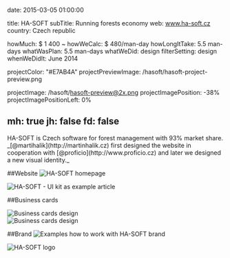 date: 2015-03-05 01:00:00

title: HA-SOFT
subTitle: Running forests economy
web: www.ha-soft.cz
country: Czech republic

howMuch: $ 1 400 ~
howWeCalc: $ 480/man-day
howLongItTake: 5.5 man-days
whatWasPlan: 5.5 man-days
whatWeDid: design
filterSetting: design
whenWeDidIt: June 2014

projectColor: "#E7AB4A"
projectPreviewImage: /hasoft/hasoft-project-preview.png

projectImage: /hasoft/hasoft-preview@2x.png
projectImagePosition: -38%
projectImagePositionLeft: 0%


mh: true
jh: false
fd: false
---



<div id="description" class="description">
HA-SOFT is Czech software for forest management with 93% market share.
_[@martihalik](http://martinhalik.cz) first designed the website in cooperation with [@proficio](http://www.proficio.cz) and later we designed a new visual identity._
</div>

##Website
<img class="lazyload container-page"
  data-src="/hasoft/hasoft-home.png"
  data-srcset="/hasoft/hasoft-home@2x.png 2000w,
          /hasoft/hasoft-home.png 1280w,
          /hasoft/hasoft-home@small.png 800w,"
  sizes="100%"
  alt="HA-SOFT homepage">

<img class="lazyload container-page"
  data-src="/hasoft/article.png"
  data-srcset="/hasoft/article@2x.png 2000w,
          /hasoft/article.png 1280w,
          /hasoft/article@small.png 800w,"
  sizes="100%"
  alt="HA-SOFT - UI kit as example article">


##Business cards
<div class="portraits">
  <div class="portrait left">
    <img class="lazyload mobile-portrait"
    data-src="/hasoft/hasoft-business-cards-2.png"
    data-srcset="/hasoft/hasoft-business-cards-2@2x.png 2000w,
            /hasoft/hasoft-business-cards-2.png 1280w,
            /hasoft/hasoft-business-cards-2@small.png 800w,"
    sizes="100%"
    alt="Business cards design">
  </div>
  <div class="portrait right">
    <img class="lazyload mobile-portrait"
    data-src="/hasoft/hasoft-business-cards.png"
    data-srcset="/hasoft/hasoft-business-cards@2x.png 2000w,
            /hasoft/hasoft-business-cards.png 1280w,
            /hasoft/hasoft-business-cards@small.png 800w,"
    sizes="100%"
    alt="Business cards design">
  </div>
</div>

##Brand
<img class="lazyload container-page"
  data-src="/hasoft/hasoft-identity.png"
  data-srcset="/hasoft/hasoft-identity@2x.png 2000w,
          /hasoft/hasoft-identity.png 1280w,
          /hasoft/hasoft-identity@small.png 800w,"
  sizes="100%"
  alt="Examples how to work with HA-SOFT brand">

<img class="lazyload container-page"
  data-src="/hasoft/hasoft-identity.png"
  data-srcset="/hasoft/hasoft-logo@2x.png 2000w,
          /hasoft/hasoft-logo.png 1280w,
          /hasoft/hasoft-logo@small.png 800w,"
  sizes="100%"
  alt="HA-SOFT logo">
